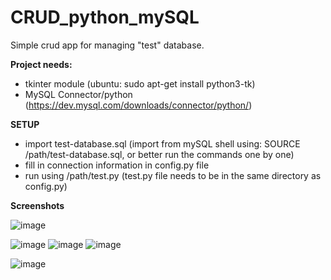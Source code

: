 # CRUD_python_mySQL
Simple crud app for managing "test" database.

**Project needs:**
- tkinter module (ubuntu: sudo apt-get install python3-tk)
- MySQL Connector/python (https://dev.mysql.com/downloads/connector/python/) 

**SETUP**
- import test-database.sql (import from mySQL shell using: SOURCE /path/test-database.sql, or better run the commands one by one)
- fill in connection information in config.py file
- run using /path/test.py (test.py file needs to be in the same directory as config.py)

**Screenshots**


![image](https://user-images.githubusercontent.com/70597344/116439455-dab35280-a84f-11eb-93ea-89715d4118ed.png)

![image](https://user-images.githubusercontent.com/70597344/116439548-f7e82100-a84f-11eb-8643-c95a661f065d.png)
![image](https://user-images.githubusercontent.com/70597344/116439874-50b7b980-a850-11eb-8c1c-7b024f078027.png)
![image](https://user-images.githubusercontent.com/70597344/116439682-19e1a380-a850-11eb-9702-6db22d5b01d0.png)

![image](https://user-images.githubusercontent.com/70597344/116439747-2b2ab000-a850-11eb-891b-663269a8c231.png)

